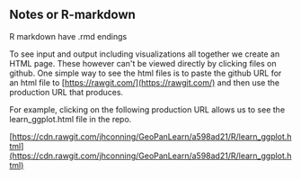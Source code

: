 ## Notes or R-markdown

R markdown have .rmd endings

To see input and output including visualizations all together we create an HTML page.  These however can't be viewed directly by clicking files on github.  One simple way to see the html files is to paste the github URL for an html file to [https://rawgit.com/](https://rawgit.com/) and then use the production URL that produces. 

For example, clicking on the following production URL allows us to see the learn_ggplot.html file in the repo.

[https://cdn.rawgit.com/jhconning/GeoPanLearn/a598ad21/R/learn_ggplot.html](https://cdn.rawgit.com/jhconning/GeoPanLearn/a598ad21/R/learn_ggplot.html)